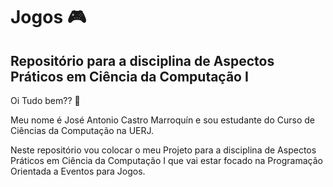 # Jogos :video_game:
## Repositório para a disciplina de Aspectos Práticos em Ciência da Computação I
Oi Tudo bem?? :vulcan_salute:

Meu nome é José Antonio Castro Marroquín e sou estudante do Curso de Ciências da Computação na UERJ.

Neste repositório vou colocar o meu Projeto para a disciplina de Aspectos Práticos em Ciência da Computação I que vai estar focado na Programação Orientada a Eventos para Jogos.

